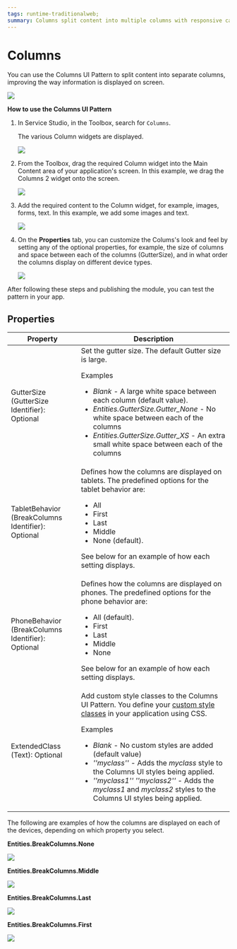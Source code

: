 ```yaml
---
tags: runtime-traditionalweb; 
summary: Columns split content into multiple columns with responsive capabilities to improve the way information is displayed.
---
```


# Columns

You can use the Columns UI Pattern to split content into separate columns, improving the way information is displayed on screen.

 ![](<images/columns-1.png>)

**How to use the Columns UI Pattern**

1. In Service Studio, in the Toolbox, search for `Columns`. 

    The various Column widgets are displayed.

    ![](<images/columns-2-ss.png>)

1. From the Toolbox, drag the required Column widget into the Main Content area of your application's screen. In this example, we drag the Columns 2 widget onto the screen.

    ![](<images/columns-3-ss.png>)

1. Add the required content to the Column widget, for example, images, forms, text. In this example, we add some images and text. 

    ![](<images/columns-4-ss.png>)

1. On the **Properties** tab, you can  customize the Colums's look and feel by setting any of the optional properties, for example, the size of columns and space between each of the columns (GutterSize), and in what order the columns display on different device types.

    ![](<images/columns-5-ss.png>)

After following these steps and publishing the module, you can test the pattern in your app.
  
## Properties

| **Property** |  **Description** |
|---|---|
| GutterSize (GutterSize Identifier): Optional | Set the gutter size. The default Gutter size is large.<p>Examples <ul><li>_Blank_ - A large white space between each column (default value).</li><li>_Entities.GutterSize.Gutter_None_ - No white space between each of the columns<li>_Entities.GutterSize.Gutter_XS_ - An extra small white space between each of the columns</li></ul></p> | 
| TabletBehavior (BreakColumns Identifier): Optional | Defines how the columns are displayed on tablets. The predefined options for the tablet behavior are: <p><ul><li>All</li><li>First</li><li>Last</li><li>Middle</li><li>None (default).</li></ul></p><p>See below for an example of how each setting displays.</p>|
| PhoneBehavior (BreakColumns Identifier): Optional | Defines how the columns are displayed on phones. The predefined options for the phone behavior are: <p><ul><li>All (default).</li><li>First</li><li>Last</li><li>Middle</li><li>None</li></ul></p><p>See below for an example of how each setting displays.</p>|
| ExtendedClass (Text): Optional  |Add custom style classes to the Columns UI Pattern. You define your [custom style classes](../../../../../develop/ui/look-feel/css.md) in your application using CSS. <p>Examples <ul><li>_Blank_ - No custom styles are added (default value)</li><li>_''myclass''_ - Adds the _myclass_ style to the Columns UI styles being applied.</li><li>_''myclass1'' ''myclass2''_ - Adds the _myclass1_ and _myclass2_ styles to the Columns UI styles being applied.</li></ul></p> |

The following are examples of how the columns are displayed on each of the devices, depending on which property you select.

**Entities.BreakColumns.None**

![](images/Column_break_none.png)  

**Entities.BreakColumns.Middle**

![](images/Column_break_middle.png)

**Entities.BreakColumns.Last**

![](images/Column_break_last.png)

**Entities.BreakColumns.First**

![](images/Column_break_first.png)